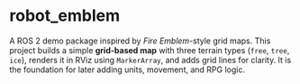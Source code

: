 # robot_emblem
A ROS 2 demo package inspired by *Fire Emblem*-style grid maps.   This project builds a simple **grid-based map** with three terrain types (`free`, `tree`, `ice`),   renders it in RViz using `MarkerArray`, and adds grid lines for clarity.   It is the foundation for later adding units, movement, and RPG logic.
